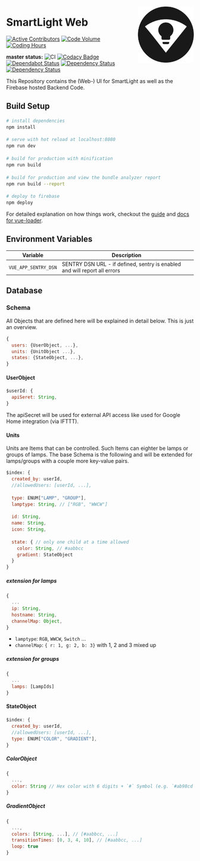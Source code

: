 [<img src="./public/img/logo/SmartLight-512.png" width="150" align="right">](http://smartlight.ga)

# SmartLight Web

[![Active Contributors](https://aridbtumen.cloudimg.io/height/20/x/https://api.gitential.com/accounts/1294/projects/1473/badges/active-contributors.svg)](https://gitential.com/accounts/1294/projects/1473/share?uuid=923d642f-dd80-4b4e-9d58-cb42f7242231&utm_source=shield&utm_medium=shield&utm_campaign=1473) [![Code Volume](https://aridbtumen.cloudimg.io/height/20/x/https://api.gitential.com/accounts/1294/projects/1473/badges/code-volume.svg)](https://gitential.com/accounts/1294/projects/1473/share?uuid=923d642f-dd80-4b4e-9d58-cb42f7242231&utm_source=shield&utm_medium=shield&utm_campaign=1473) [![Coding Hours](https://aridbtumen.cloudimg.io/height/20/x/https://api.gitential.com/accounts/1294/projects/1473/badges/coding-hours.svg)](https://gitential.com/accounts/1294/projects/1473/share?uuid=923d642f-dd80-4b4e-9d58-cb42f7242231&utm_source=shield&utm_medium=shield&utm_campaign=1473)

**master status:** ![CI](https://github.com/adrianjost/SmartLight-Web-Client/workflows/CI/badge.svg) [![Codacy Badge](https://api.codacy.com/project/badge/Grade/d705c9d8c51c48e185c13b76cb5406b9)](https://www.codacy.com/app/adrianjost/SmartLight-Web-Client?utm_source=github.com&utm_medium=referral&utm_content=adrianjost/SmartLight-Web-Client&utm_campaign=Badge_Grade) [![Dependabot Status](https://api.dependabot.com/badges/status?host=github&repo=adrianjost/SmartLight-Web-Client)](https://dependabot.com) [![Dependency Status](https://david-dm.org/adrianjost/SmartLight-Web-Client.svg)](https://david-dm.org/adrianjost/SmartLight-Web-Client) [![Dependency Status](https://david-dm.org/adrianjost/SmartLight-Web-Client/dev-status.svg)](https://david-dm.org/adrianjost/SmartLight-Web-Client?type=dev)

This Repository contains the (Web-) UI for SmartLight as well as the Firebase hosted Backend Code.

## Build Setup

```bash
# install dependencies
npm install

# serve with hot reload at localhost:8080
npm run dev

# build for production with minification
npm run build

# build for production and view the bundle analyzer report
npm run build --report

# deploy to firebase
npm deploy
```

For detailed explanation on how things work, checkout the [guide](http://vuejs-templates.github.io/webpack/) and [docs for vue-loader](http://vuejs.github.io/vue-loader).

## Environment Variables

| Variable | Description |
| --- | --- |
| `VUE_APP_SENTRY_DSN` | SENTRY DSN URL - if defined, sentry is enabled and will report all errors |

## Database

### Schema

All Objects that are defined here will be explained in detail below. This is just an overview.

```js
{
  users: {UserObject, ...},
  units: {UnitObject ...},
  states: {StateObject, ...},
}
```

#### UserObject

```js
$userId: {
  apiSeret: String,
}
```

The apiSecret will be used for external API access like used for Google Home integration (via IFTTT).

#### Units

Units are Items that can be controlled. Such Items can eighter be lamps or groups of lamps. The base Schema is the following and will be extended for lamps/groups with a couple more key-value pairs.

```js
$index: {
  created_by: userId,
  //allowedUsers: [userId, ...],

  type: ENUM["LAMP", "GROUP"],
  lamptype: String, // ["RGB", "WWCW"]

  id: String,
  name: String,
  icon: String,

  state: { // only one child at a time allowed
    color: String, // #aabbcc
    gradient: StateObject
  }
}
```

##### extension for lamps

```js
{
  ...
  ip: String,
  hostname: String,
  channelMap: Object,
}
```

- `lamptype`: `RGB`, `WWCW`, `Switch` ...
- `channelMap`: `{ r: 1, g: 2, b: 3}` with 1, 2 and 3 mixed up

##### extension for groups

```js
{
  ...
  lamps: [LampIds]
}
```

#### StateObject

```js
$index: {
  created_by: userId,
  //allowedUsers: [userId, ...],
  type: ENUM["COLOR", "GRADIENT"],
}
```

##### ColorObject

```js
{
  ...,
  color: String // Hex color with 6 digits + `#` Symbol (e.g. `#ab98cd`)
}
```

##### GradientObject

```js
{
  ...,
  colors: [String, ...], // [#aabbcc, ...]
  transitionTimes: [0, 3, 4, 10], // [#aabbcc, ...]
  loop: true
}
```
